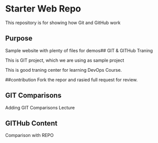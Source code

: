 # Starter Web Repo

This repository is for showing how Git and GitHub work

## Purpose

Sample website with plenty of files for demos## GIT & GITHub Traning

This is GIT project, which we are using as sample project

This is good traning center for learning DevOps Course.

##contribution
Fork the repor and  rasied full request for review.

## GIT Comparisons
Adding GIT Comparisons Lecture

## GITHub Content
Comparison with REPO
